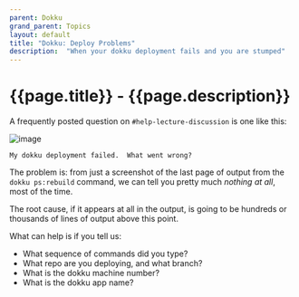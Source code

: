 ```yaml
---
parent: Dokku
grand_parent: Topics
layout: default
title: "Dokku: Deploy Problems"
description:  "When your dokku deployment fails and you are stumped"
---
```


# {{page.title}} - {{page.description}}

A frequently posted question on `#help-lecture-discussion` is one like this:

![image](https://github.com/user-attachments/assets/77f35a22-e7a2-48d3-b857-c8d11b080081)

```
My dokku deployment failed.  What went wrong?
```

The problem is: from just a screenshot of the last page of output from the `dokku ps:rebuild` command, we can tell you pretty much *nothing at all*, most of the time.

The root cause, if it appears at all in the output, is going to be hundreds or thousands of lines of output above this point.

What can help is if you tell us:

* What sequence of commands did you type?
* What repo are you deploying, and what branch?
* What is the dokku machine number?
* What is the dokku app name?


